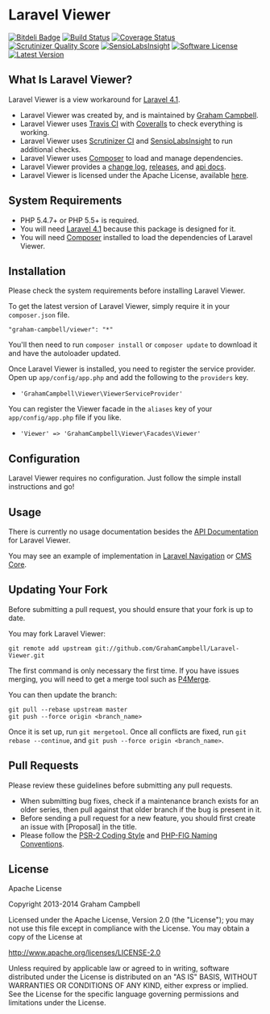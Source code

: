 Laravel Viewer
==============


[![Bitdeli Badge](https://d2weczhvl823v0.cloudfront.net/GrahamCampbell/Laravel-Viewer/trend.png)](https://bitdeli.com/free "Bitdeli Badge")
[![Build Status](https://travis-ci.org/GrahamCampbell/Laravel-Viewer.png)](https://travis-ci.org/GrahamCampbell/Laravel-Viewer)
[![Coverage Status](https://coveralls.io/repos/GrahamCampbell/Laravel-Viewer/badge.png)](https://coveralls.io/r/GrahamCampbell/Laravel-Viewer)
[![Scrutinizer Quality Score](https://scrutinizer-ci.com/g/GrahamCampbell/Laravel-Viewer/badges/quality-score.png?s=4fd9b3b3b089dec1525c14e62d06aba785436bdd)](https://scrutinizer-ci.com/g/GrahamCampbell/Laravel-Viewer)
[![SensioLabsInsight](https://insight.sensiolabs.com/projects/04eb190d-28d1-47c5-94e0-1e47c3bc84bf/mini.png)](https://insight.sensiolabs.com/projects/04eb190d-28d1-47c5-94e0-1e47c3bc84bf)
[![Software License](https://poser.pugx.org/graham-campbell/viewer/license.png)](https://github.com/GrahamCampbell/Laravel-Viewer/blob/master/LICENSE.md)
[![Latest Version](https://poser.pugx.org/graham-campbell/viewer/v/stable.png)](https://packagist.org/packages/graham-campbell/viewer)


## What Is Laravel Viewer?

Laravel Viewer is a view workaround for [Laravel 4.1](http://laravel.com).

* Laravel Viewer was created by, and is maintained by [Graham Campbell](https://github.com/GrahamCampbell).
* Laravel Viewer uses [Travis CI](https://travis-ci.org/GrahamCampbell/Laravel-Viewer) with [Coveralls](https://coveralls.io/r/GrahamCampbell/Laravel-Viewer) to check everything is working.
* Laravel Viewer uses [Scrutinizer CI](https://scrutinizer-ci.com/g/GrahamCampbell/Laravel-Viewer) and [SensioLabsInsight](https://insight.sensiolabs.com/projects/04eb190d-28d1-47c5-94e0-1e47c3bc84bf) to run additional checks.
* Laravel Viewer uses [Composer](https://getcomposer.org) to load and manage dependencies.
* Laravel Viewer provides a [change log](https://github.com/GrahamCampbell/Laravel-Viewer/blob/master/CHANGELOG.md), [releases](https://github.com/GrahamCampbell/Laravel-Viewer/releases), and [api docs](http://grahamcampbell.github.io/Laravel-Viewer).
* Laravel Viewer is licensed under the Apache License, available [here](https://github.com/GrahamCampbell/Laravel-Viewer/blob/master/LICENSE.md).


## System Requirements

* PHP 5.4.7+ or PHP 5.5+ is required.
* You will need [Laravel 4.1](http://laravel.com) because this package is designed for it.
* You will need [Composer](https://getcomposer.org) installed to load the dependencies of Laravel Viewer.


## Installation

Please check the system requirements before installing Laravel Viewer.

To get the latest version of Laravel Viewer, simply require it in your `composer.json` file.

`"graham-campbell/viewer": "*"`

You'll then need to run `composer install` or `composer update` to download it and have the autoloader updated.

Once Laravel Viewer is installed, you need to register the service provider. Open up `app/config/app.php` and add the following to the `providers` key.

* `'GrahamCampbell\Viewer\ViewerServiceProvider'`

You can register the Viewer facade in the `aliases` key of your `app/config/app.php` file if you like.

* `'Viewer' => 'GrahamCampbell\Viewer\Facades\Viewer'`


## Configuration

Laravel Viewer requires no configuration. Just follow the simple install instructions and go!


## Usage

There is currently no usage documentation besides the [API Documentation](http://grahamcampbell.github.io/Laravel-Viewer
) for Laravel Viewer.

You may see an example of implementation in [Laravel Navigation](https://github.com/GrahamCampbell/Laravel-Navigation) or [CMS Core](https://github.com/GrahamCampbell/CMS-Core).


## Updating Your Fork

Before submitting a pull request, you should ensure that your fork is up to date.

You may fork Laravel Viewer:

    git remote add upstream git://github.com/GrahamCampbell/Laravel-Viewer.git

The first command is only necessary the first time. If you have issues merging, you will need to get a merge tool such as [P4Merge](http://perforce.com/product/components/perforce_visual_merge_and_diff_tools).

You can then update the branch:

    git pull --rebase upstream master
    git push --force origin <branch_name>

Once it is set up, run `git mergetool`. Once all conflicts are fixed, run `git rebase --continue`, and `git push --force origin <branch_name>`.


## Pull Requests

Please review these guidelines before submitting any pull requests.

* When submitting bug fixes, check if a maintenance branch exists for an older series, then pull against that older branch if the bug is present in it.
* Before sending a pull request for a new feature, you should first create an issue with [Proposal] in the title.
* Please follow the [PSR-2 Coding Style](https://github.com/php-fig/fig-standards/blob/master/accepted/PSR-2-coding-style-guide.md) and [PHP-FIG Naming Conventions](https://github.com/php-fig/fig-standards/blob/master/bylaws/002-psr-naming-conventions.md).


## License

Apache License

Copyright 2013-2014 Graham Campbell

Licensed under the Apache License, Version 2.0 (the "License");
you may not use this file except in compliance with the License.
You may obtain a copy of the License at

 http://www.apache.org/licenses/LICENSE-2.0

Unless required by applicable law or agreed to in writing, software
distributed under the License is distributed on an "AS IS" BASIS,
WITHOUT WARRANTIES OR CONDITIONS OF ANY KIND, either express or implied.
See the License for the specific language governing permissions and
limitations under the License.
